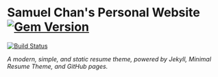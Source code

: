 # Samuel Chan's Personal Website [![Gem Version](https://badge.fury.io/rb/modern-resume-theme.svg)](https://badge.fury.io/rb/modern-resume-theme) 
[![Build Status](https://github.com/SamuelChan123/SamuelChan123.github.io/workflows/JekyllSiteCI/badge.svg)](https://github.com/SamuelChan123/SamuelChan123.github.io/workflows/JekyllSiteCI/badge.svg)

*A modern, simple, and static resume theme, powered by Jekyll, Minimal Resume Theme, and GitHub pages.*

